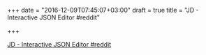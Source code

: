 +++
date = "2016-12-09T07:45:07+03:00"
draft = true
title = "JD - Interactive JSON Editor  #reddit"

+++

<p><a href="https://t.co/sy9gdTgmkK">JD - Interactive JSON Editor  #reddit</a></p>
